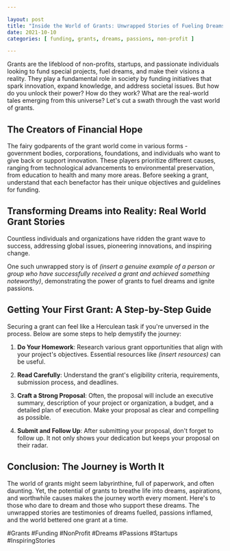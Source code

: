 ```yaml
---

layout: post 
title: "Inside the World of Grants: Unwrapped Stories of Fueling Dreams and Passions" 
date: 2021-10-10 
categories: [ funding, grants, dreams, passions, non-profit ] 

---
```


Grants are the lifeblood of non-profits, startups, and passionate individuals looking to fund special projects, fuel dreams, and make their visions a reality. They play a fundamental role in society by funding initiatives that spark innovation, expand knowledge, and address societal issues. But how do you unlock their power? How do they work? What are the real-world tales emerging from this universe? Let's cut a swath through the vast world of grants.

## The Creators of Financial Hope

The fairy godparents of the grant world come in various forms - government bodies, corporations, foundations, and individuals who want to give back or support innovation. These players prioritize different causes, ranging from technological advancements to environmental preservation, from education to health and many more areas. Before seeking a grant, understand that each benefactor has their unique objectives and guidelines for funding.

## Transforming Dreams into Reality: Real World Grant Stories

Countless individuals and organizations have ridden the grant wave to success, addressing global issues, pioneering innovations, and inspiring change.

One such unwrapped story is of *(insert a genuine example of a person or group who have successfully received a grant and achieved something noteworthy)*, demonstrating the power of grants to fuel dreams and ignite passions.

## Getting Your First Grant: A Step-by-Step Guide

Securing a grant can feel like a Herculean task if you're unversed in the process. Below are some steps to help demystify the journey:

1. **Do Your Homework**: Research various grant opportunities that align with your project's objectives. Essential resources like *(insert resources)* can be useful.

2. **Read Carefully**: Understand the grant's eligibility criteria, requirements, submission process, and deadlines.

3. **Craft a Strong Proposal**: Often, the proposal will include an executive summary, description of your project or organization, a budget, and a detailed plan of execution. Make your proposal as clear and compelling as possible.

4. **Submit and Follow Up**: After submitting your proposal, don't forget to follow up. It not only shows your dedication but keeps your proposal on their radar.

## Conclusion: The Journey is Worth It

The world of grants might seem labyrinthine, full of paperwork, and often daunting. Yet, the potential of grants to breathe life into dreams, aspirations, and worthwhile causes makes the journey worth every moment. Here's to those who dare to dream and those who support these dreams. The unwrapped stories are testimonies of dreams fuelled, passions inflamed, and the world bettered one grant at a time.

\#Grants \#Funding \#NonProfit \#Dreams \#Passions \#Startups \#InspiringStories